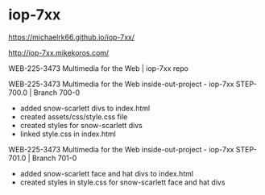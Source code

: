 
# iop-7xx

https://michaelrk66.github.io/iop-7xx/

http://iop-7xx.mikekoros.com/

WEB-225-3473 Multimedia for the Web | iop-7xx repo

WEB-225-3473 Multimedia for the Web inside-out-project - iop-7xx STEP-700.0 | Branch 700-0
- added snow-scarlett divs to index.html
- created assets/css/style.css file
- created styles for snow-scarlett divs
- linked style.css in index.html

WEB-225-3473 Multimedia for the Web inside-out-project - iop-7xx STEP-701.0 | Branch 701-0
- added snow-scarlett face and hat divs to index.html
- created styles in style.css for snow-scarlett face and hat divs

